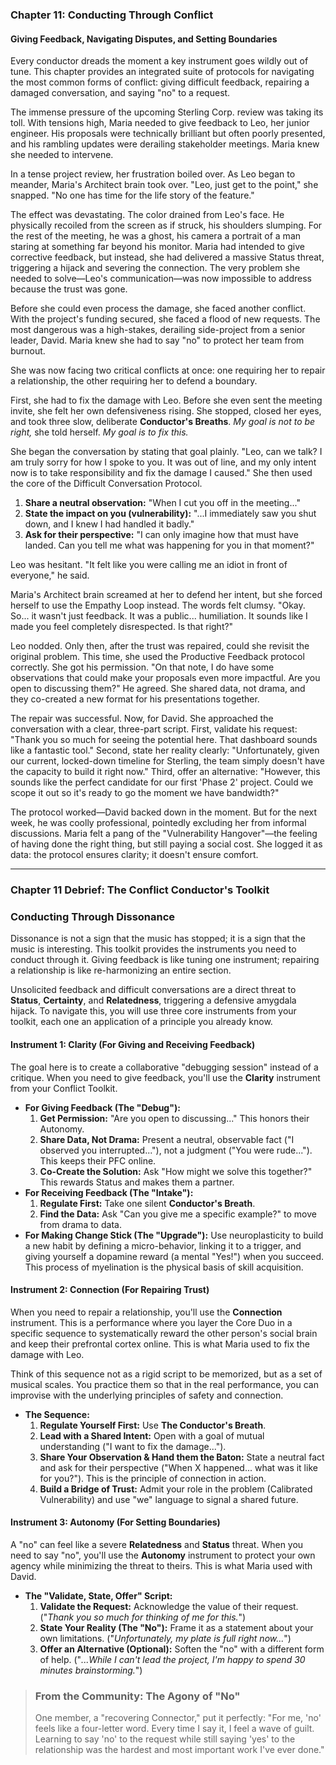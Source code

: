 ### **Chapter 11: Conducting Through Conflict**
#### Giving Feedback, Navigating Disputes, and Setting Boundaries

Every conductor dreads the moment a key instrument goes wildly out of tune. This chapter provides an integrated suite of protocols for navigating the most common forms of conflict: giving difficult feedback, repairing a damaged conversation, and saying "no" to a request.

The immense pressure of the upcoming Sterling Corp. review was taking its toll. With tensions high, Maria needed to give feedback to Leo, her junior engineer. His proposals were technically brilliant but often poorly presented, and his rambling updates were derailing stakeholder meetings. Maria knew she needed to intervene.

In a tense project review, her frustration boiled over. As Leo began to meander, Maria's Architect brain took over. "Leo, just get to the point," she snapped. "No one has time for the life story of the feature."

The effect was devastating. The color drained from Leo's face. He physically recoiled from the screen as if struck, his shoulders slumping. For the rest of the meeting, he was a ghost, his camera a portrait of a man staring at something far beyond his monitor. Maria had intended to give corrective feedback, but instead, she had delivered a massive Status threat, triggering a hijack and severing the connection. The very problem she needed to solve—Leo's communication—was now impossible to address because the trust was gone.

Before she could even process the damage, she faced another conflict. With the project's funding secured, she faced a flood of new requests. The most dangerous was a high-stakes, derailing side-project from a senior leader, David. Maria knew she had to say "no" to protect her team from burnout.

She was now facing two critical conflicts at once: one requiring her to repair a relationship, the other requiring her to defend a boundary.

First, she had to fix the damage with Leo. Before she even sent the meeting invite, she felt her own defensiveness rising. She stopped, closed her eyes, and took three slow, deliberate **Conductor's Breaths**. *My goal is not to be right,* she told herself. *My goal is to fix this.*

She began the conversation by stating that goal plainly. "Leo, can we talk? I am truly sorry for how I spoke to you. It was out of line, and my only intent now is to take responsibility and fix the damage I caused." She then used the core of the Difficult Conversation Protocol.
1.  **Share a neutral observation:** "When I cut you off in the meeting..."
2.  **State the impact on you (vulnerability):** "...I immediately saw you shut down, and I knew I had handled it badly."
3.  **Ask for their perspective:** "I can only imagine how that must have landed. Can you tell me what was happening for you in that moment?"

Leo was hesitant. "It felt like you were calling me an idiot in front of everyone," he said.

Maria's Architect brain screamed at her to defend her intent, but she forced herself to use the Empathy Loop instead. The words felt clumsy. "Okay. So... it wasn't just feedback. It was a public... humiliation. It sounds like I made you feel completely disrespected. Is that right?"

Leo nodded. Only then, after the trust was repaired, could she revisit the original problem. This time, she used the Productive Feedback protocol correctly. She got his permission. "On that note, I do have some observations that could make your proposals even more impactful. Are you open to discussing them?" He agreed. She shared data, not drama, and they co-created a new format for his presentations together.

The repair was successful. Now, for David. She approached the conversation with a clear, three-part script. First, validate his request: "Thank you so much for seeing the potential here. That dashboard sounds like a fantastic tool." Second, state her reality clearly: "Unfortunately, given our current, locked-down timeline for Sterling, the team simply doesn't have the capacity to build it right now." Third, offer an alternative: "However, this sounds like the perfect candidate for our first 'Phase 2' project. Could we scope it out so it's ready to go the moment we have bandwidth?"

The protocol worked—David backed down in the moment. But for the next week, he was coolly professional, pointedly excluding her from informal discussions. Maria felt a pang of the "Vulnerability Hangover"—the feeling of having done the right thing, but still paying a social cost. She logged it as data: the protocol ensures clarity; it doesn't ensure comfort.

---
### **Chapter 11 Debrief: The Conflict Conductor's Toolkit**

### Conducting Through Dissonance
Dissonance is not a sign that the music has stopped; it is a sign that the music is interesting. This toolkit provides the instruments you need to conduct through it. Giving feedback is like tuning one instrument; repairing a relationship is like re-harmonizing an entire section.

Unsolicited feedback and difficult conversations are a direct threat to **Status**, **Certainty**, and **Relatedness**, triggering a defensive amygdala hijack. To navigate this, you will use three core instruments from your toolkit, each one an application of a principle you already know.

#### **Instrument 1: Clarity (For Giving and Receiving Feedback)**
The goal here is to create a collaborative "debugging session" instead of a critique. When you need to give feedback, you'll use the **Clarity** instrument from your Conflict Toolkit.

*   **For Giving Feedback (The "Debug"):**
    1.  **Get Permission:** "Are you open to discussing..." This honors their Autonomy.
    2.  **Share Data, Not Drama:** Present a neutral, observable fact ("I observed you interrupted..."), not a judgment ("You were rude..."). This keeps their PFC online.
    3.  **Co-Create the Solution:** Ask "How might we solve this together?" This rewards Status and makes them a partner.
*   **For Receiving Feedback (The "Intake"):**
    1.  **Regulate First:** Take one silent **Conductor's Breath**.
    2.  **Find the Data:** Ask "Can you give me a specific example?" to move from drama to data.
*   **For Making Change Stick (The "Upgrade"):**
    Use neuroplasticity to build a new habit by defining a micro-behavior, linking it to a trigger, and giving yourself a dopamine reward (a mental "Yes!") when you succeed. This process of myelination is the physical basis of skill acquisition.

#### **Instrument 2: Connection (For Repairing Trust)**
When you need to repair a relationship, you'll use the **Connection** instrument. This is a performance where you layer the Core Duo in a specific sequence to systematically reward the other person's social brain and keep their prefrontal cortex online. This is what Maria used to fix the damage with Leo.

Think of this sequence not as a rigid script to be memorized, but as a set of musical scales. You practice them so that in the real performance, you can improvise with the underlying principles of safety and connection.

*   **The Sequence:**
    1.  **Regulate Yourself First:** Use **The Conductor's Breath**.
    2.  **Lead with a Shared Intent:** Open with a goal of mutual understanding ("I want to fix the damage...").
    3.  **Share Your Observation & Hand them the Baton:** State a neutral fact and ask for their perspective ("When X happened... what was it like for you?"). This is the principle of connection in action.
    4.  **Build a Bridge of Trust:** Admit your role in the problem (Calibrated Vulnerability) and use "we" language to signal a shared future.

#### **Instrument 3: Autonomy (For Setting Boundaries)**
A "no" can feel like a severe **Relatedness** and **Status** threat. When you need to say "no", you'll use the **Autonomy** instrument to protect your own agency while minimizing the threat to theirs. This is what Maria used with David.

*   **The "Validate, State, Offer" Script:**
    1.  **Validate the Request:** Acknowledge the value of their request. ("*Thank you so much for thinking of me for this.*")
    2.  **State Your Reality (The "No"):** Frame it as a statement about your own limitations. ("*Unfortunately, my plate is full right now...*")
    3.  **Offer an Alternative (Optional):** Soften the "no" with a different form of help. ("*...While I can't lead the project, I'm happy to spend 30 minutes brainstorming.*")

> ### **From the Community: The Agony of "No"**
> One member, a "recovering Connector," put it perfectly: "For me, 'no' feels like a four-letter word. Every time I say it, I feel a wave of guilt. Learning to say 'no' to the request while still saying 'yes' to the relationship was the hardest and most important work I've ever done."
      